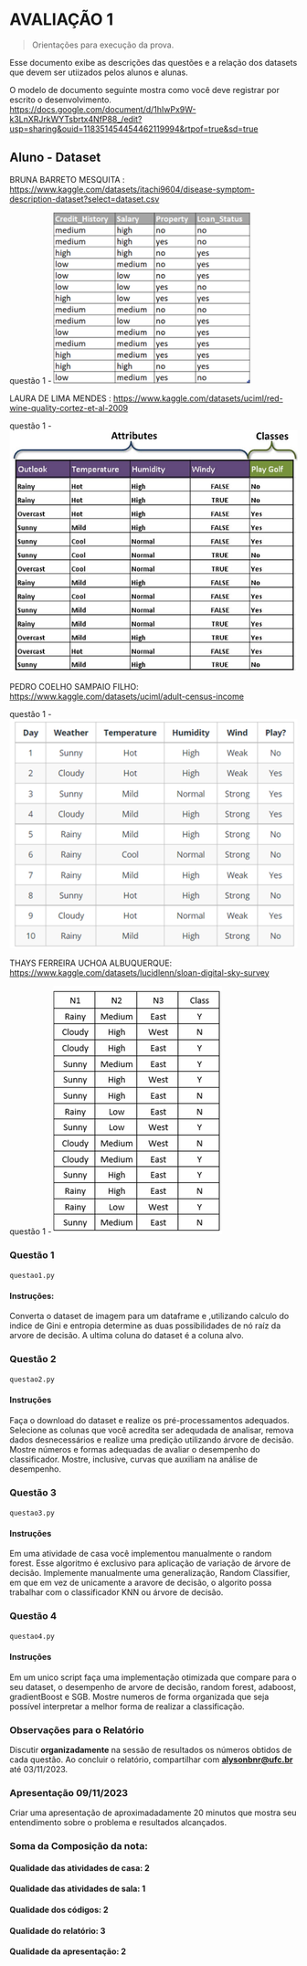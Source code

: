 # AVALIAÇÃO 1 
> Orientações para execução da prova.

Esse documento exibe as descrições das questões e a relação dos datasets que devem ser utiizados 
pelos alunos e alunas.

O modelo de documento seguinte mostra como você deve registrar por escrito o desenvolvimento. 
https://docs.google.com/document/d/1hIwPx9W-k3LnXRJrkWYTsbrtx4NfP88_/edit?usp=sharing&ouid=118351454454462119994&rtpof=true&sd=true

##  Aluno - Dataset

BRUNA BARRETO MESQUITA : https://www.kaggle.com/datasets/itachi9604/disease-symptom-description-dataset?select=dataset.csv

questão 1 - 
![img.png](img.png)

LAURA DE LIMA MENDES : https://www.kaggle.com/datasets/uciml/red-wine-quality-cortez-et-al-2009

questão 1 - 
![img_1.png](img_1.png)

PEDRO COELHO SAMPAIO FILHO:  https://www.kaggle.com/datasets/uciml/adult-census-income

questão 1 -
![img_2.png](img_2.png)

THAYS FERREIRA UCHOA ALBUQUERQUE:  https://www.kaggle.com/datasets/lucidlenn/sloan-digital-sky-survey

questão 1 - 
![img_3.png](img_3.png)

### Questão 1

```questao1.py```

#### Instruções:

Converta o dataset de imagem para um dataframe e ,utilizando calculo do indice de Gini e entropia determine as duas possibilidades de nó raíz da arvore de 
decisão. A ultima coluna do dataset é a coluna alvo.

### Questão 2

```questao2.py```

#### Instruções 

Faça o download do dataset e realize os pré-processamentos adequados. Selecione as colunas que você acredita ser
adequdada de analisar, remova dados desnecessários e realize uma predição utilizando árvore de decisão. Mostre números e formas 
adequadas de avaliar o desempenho do classificador.  Mostre, inclusive, curvas que auxiliam na análise de desempenho.


### Questão 3

```questao3.py```

#### Instruções

Em uma atividade de casa você implementou manualmente o random forest. Esse algoritmo é exclusivo para aplicação de
variação de árvore de decisão. Implemente manualmente uma generalização,  Random Classifier, em que em vez de unicamente a aravore de decisão,
o algorito possa trabalhar com o classificador KNN ou árvore de decisão.

### Questão 4

```questao4.py```

#### Instruções

Em um unico script faça uma implementação otimizada que compare para o seu dataset, o desempenho de
arvore de decisão, random forest, adaboost, gradientBoost e SGB. Mostre numeros de forma organizada que seja possível interpretar
a melhor forma de realizar a classificação.

### Observações para o Relatório

Discutir **organizadamente** na sessão de resultados os números obtidos de cada questão.
Ao concluir o relatório, compartilhar com **alysonbnr@ufc.br** até 03/11/2023.

### Apresentação 09/11/2023

Criar uma apresentação de aproximadadamente 20 minutos que mostra seu entendimento sobre o problema
e resultados alcançados.


### Soma da Composição da nota:

#### Qualidade das atividades de casa: 2
#### Qualidade das atividades de sala: 1
#### Qualidade dos códigos: 2
#### Qualidade do relatório: 3
#### Qualidade da apresentação: 2
